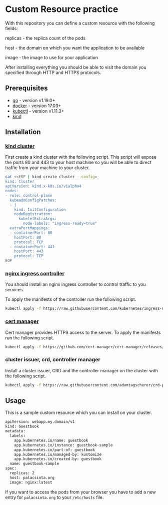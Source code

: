 # Custom Resource practice

With this repository you can define a custom resource with the following fields:

replicas - the replica count of the pods

host - the domain on which you want the application to be available

image - the image to use for your application

After installing everything you should be able to visit the domain you specified through HTTP and HTTPS protocols.

## Prerequisites

- [go](https://go.dev/dl) - version v1.19.0+
- [docker](https://docs.docker.com/get-docker) - version 17.03+
- [kubectl](https://kubernetes.io/docs/tasks/tools/#kubectl) - version v1.11.3+
- [kind](https://kind.sigs.k8s.io)

## Installation

### [kind cluster](https://kind.sigs.k8s.io/docs/user/ingress)

First create a kind cluster with the following script.
This script will expose the ports 80 and 443 to your host machine so you will be able to direct traffic from your machine to your cluster.

```bash
cat <<EOF | kind create cluster --config=-
kind: Cluster
apiVersion: kind.x-k8s.io/v1alpha4
nodes:
- role: control-plane
  kubeadmConfigPatches:
  - |
    kind: InitConfiguration
    nodeRegistration:
      kubeletExtraArgs:
        node-labels: "ingress-ready=true"
  extraPortMappings:
  - containerPort: 80
    hostPort: 80
    protocol: TCP
  - containerPort: 443
    hostPort: 443
    protocol: TCP
EOF
```
### [nginx ingress controller](https://docs.nginx.com/nginx-ingress-controller)

You should install an nginx ingress controller to control traffic to you services.

To apply the manifests of the controller run the following script.

```bash
kubectl apply -f https://raw.githubusercontent.com/kubernetes/ingress-nginx/main/deploy/static/provider/kind/deploy.yaml
```

### [cert manager](https://cert-manager.io)

Cert manager provides HTTPS access to the server.
To apply the manifests run the following script.

```bash
kubectl apply -f https://github.com/cert-manager/cert-manager/releases/download/v1.11.0/cert-manager.yaml
```

### cluster issuer, crd, controller manager

Install a cluster issuer, CRD and the controller manager on the cluster with the following script.

```bash
kubectl apply -f https://raw.githubusercontent.com/adamtagscherer/crd-practice/main/config/release.yaml
```

## Usage

This is a sample custom resource which you can install on your cluster.

```bash
apiVersion: webapp.my.domain/v1
kind: Guestbook
metadata:
  labels:
    app.kubernetes.io/name: guestbook
    app.kubernetes.io/instance: guestbook-sample
    app.kubernetes.io/part-of: guestbook
    app.kubernetes.io/managed-by: kustomize
    app.kubernetes.io/created-by: guestbook
  name: guestbook-sample
spec:
  replicas: 2
  host: palacsinta.org
  image: nginx:latest

```

If you want to access the pods from your browser you have to add a new entry for `palacsinta.org` to your `/etc/hosts` file.
